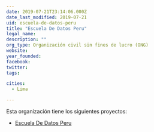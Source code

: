 ```yaml
---
date: 2019-07-21T23:14:06.000Z
date_last_modified: 2019-07-21
uid: escuela-de-datos-peru
title: "Escuela De Datos Peru"
legal_name: 
description: ""
org_type: Organización civil sin fines de lucro (ONG)
website: 
year_founded: 
facebook: 
twitter: 
tags:

cities: 
  - Lima

---
```


Esta organización tiene los siguientes proyectos:

- [Escuela De Datos Peru](/proyectos/escuela-de-datos-peru)
